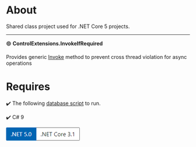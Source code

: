 ﻿# About

Shared class project used for .NET Core 5 projects.

--- 

:green_circle:  **ControlExtensions.InvokeIfRequired**

Provides generic [Invoke](https://docs.microsoft.com/en-us/dotnet/api/system.windows.forms.control.invoke?view=net-5.0) method to prevent cross thread violation for async operations



# Requires

:heavy_check_mark: The following [database script](https://gist.github.com/karenpayneoregon/9bdf1a7d5310ac1d562b2326d79d6038) to run.

:heavy_check_mark: C# 9

![net](assets/Versions.png)

